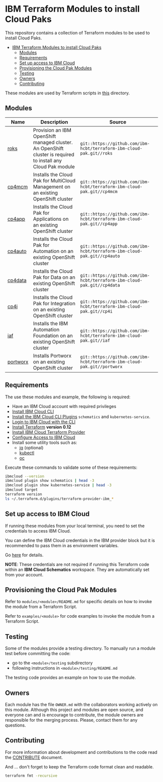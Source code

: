 # IBM Terraform Modules to install Cloud Paks

This repository contains a collection of Terraform modules to be used to install Cloud Paks.

- [IBM Terraform Modules to install Cloud Paks](#ibm-terraform-modules-to-install-cloud-paks)
  - [Modules](#modules)
  - [Requirements](#requirements)
  - [Set up access to IBM Cloud](#set-up-access-to-ibm-cloud)
  - [Provisioning the Cloud Pak Modules](#provisioning-the-cloud-pak-modules)
  - [Testing](#testing)
  - [Owners](#owners)
  - [Contributing](#contributing)

These modules are used by Terraform scripts in [this](https://github.com/ibm-hcbt/cloud-pak-sandboxes/tree/master/terraform) directory.

## Modules

| Name    | Description                                                                                      | Source                                                                  |
| ------- | ------------------------------------------------------------------------------------------------ | ----------------------------------------------------------------------- |
| [roks](https://github.com/ibm-hcbt/terraform-ibm-cloud-pak/tree/main/roks)    | Provision an IBM OpenShift managed cluster. An OpenShift cluster is required to install any Cloud Pak module | `git::https://github.com/ibm-hcbt/terraform-ibm-cloud-pak.git//roks`    |
| [cp4mcm](https://github.com/ibm-hcbt/terraform-ibm-cloud-pak/tree/main/cp4mcm)  | Installs the Cloud Pak for MultiCloud Management on an existing OpenShift cluster                | `git::https://github.com/ibm-hcbt/terraform-ibm-cloud-pak.git//cp4mcm`  |
| [cp4app](https://github.com/ibm-hcbt/terraform-ibm-cloud-pak/tree/main/cp4app)  | Installs the Cloud Pak for Applications  on an existing OpenShift cluster                        | `git::https://github.com/ibm-hcbt/terraform-ibm-cloud-pak.git//cp4app`  |
| [cp4auto](https://github.com/ibm-hcbt/terraform-ibm-cloud-pak/tree/main/cp4auto)  | Installs the Cloud Pak for Automation  on an existing OpenShift cluster                          | `git::https://github.com/ibm-hcbt/terraform-ibm-cloud-pak.git//cp4auto`  |
| [cp4data](https://github.com/ibm-hcbt/terraform-ibm-cloud-pak/tree/main/cp4data) | Installs the Cloud Pak for Data on an existing OpenShift cluster                                 | `git::https://github.com/ibm-hcbt/terraform-ibm-cloud-pak.git//cp4data` |
| [cp4i](https://github.com/ibm-hcbt/terraform-ibm-cloud-pak/tree/main/cp4i)  | Installs the Cloud Pak for Integration on an existing OpenShift cluster                          | `git::https://github.com/ibm-hcbt/terraform-ibm-cloud-pak.git//cp4i`  |
| [iaf](https://github.com/ibm-hcbt/terraform-ibm-cloud-pak/tree/main/iaf)  | Installs the IBM Automation Foundation on an existing OpenShift cluster                          | `git::https://github.com/ibm-hcbt/terraform-ibm-cloud-pak.git//iaf`  |
| [portworx](https://github.com/ibm-hcbt/terraform-ibm-cloud-pak/tree/main/portworx)  | Installs Portworx on an existing OpenShift cluster                          | `git::https://github.com/ibm-hcbt/terraform-ibm-cloud-pak.git//portworx`  |

## Requirements

The use these modules and example, the following is required:

- Have an IBM Cloud account with required privileges
- [Install IBM Cloud CLI](https://ibm.github.io/cloud-enterprise-examples/iac/setup-environment#install-ibm-cloud-cli)
- [Install the IBM Cloud CLI Plugins](https://ibm.github.io/cloud-enterprise-examples/iac/setup-environment#ibm-cloud-cli-plugins) `schematics` and `kubernetes-service`.
- [Login to IBM Cloud with the CLI](https://ibm.github.io/cloud-enterprise-examples/iac/setup-environment#login-to-ibm-cloud)
- [Install Terraform](https://ibm.github.io/cloud-enterprise-examples/iac/setup-environment#install-terraform) **version 0.12**
- [Install IBM Cloud Terraform Provider](https://ibm.github.io/cloud-enterprise-examples/iac/setup-environment#configure-access-to-ibm-cloud)
- [Configure Access to IBM Cloud](#configure-access-to-ibm-cloud)
- Install some utility tools such as:
  - [jq](https://stedolan.github.io/jq/download/) (optional)
  - [kubectl](https://kubernetes.io/docs/tasks/tools/install-kubectl/)
  - [oc](https://docs.openshift.com/container-platform/3.6/cli_reference/get_started_cli.html)

Execute these commands to validate some of these requirements:

```bash
ibmcloud --version
ibmcloud plugin show schematics | head -3
ibmcloud plugin show kubernetes-service | head -3
ibmcloud target
terraform version
ls ~/.terraform.d/plugins/terraform-provider-ibm_*
```
## Set up access to IBM Cloud

If running these modules from your local terminal, you need to set the credentials to access IBM Cloud.

You can define the IBM Cloud credentials in the IBM provider block but it is recommended to pass them in as environment variables.

Go [here](./CREDENTIALS.md) for details.

**NOTE**: These credentials are not required if running this Terraform code within an **IBM Cloud Schematics** workspace. They are automatically set from your account.

## Provisioning the Cloud Pak Modules

Refer to `modules/<module>/README.md` for specific details on how to invoke the module from a Terraform Script.

Refer to `examples/<module>` for code examples to invoke the module from a Terraform Script.

## Testing

Some of the modules provide a testing directory. To manually run a module test before committing the code:

- go to the `<module>/testing` subdirectory
- following instructions in `<module>/testing/README.md`

The testing code provides an example on how to use the module.

## Owners

Each module has the file `OWNER.md` with the collaborators working actively on this module. Although this project and modules are open source, and everyone can and is encourage to contribute, the module owners are responsible for the merging process. Please, contact them for any questions.

## Contributing

For more information about development and contributions to the code read the [CONTRIBUTE](./CONTRIBUTE.md) document.

And ... don't forget to keep the Terraform code format clean and readable.

```bash
terraform fmt -recursive
```
